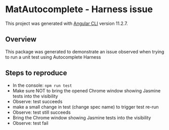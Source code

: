 # MatAutocomplete - Harness issue

This project was generated with [Angular CLI](https://github.com/angular/angular-cli) version 11.2.7.

## Overview
This package was generated to demonstrate an issue observed when trying to run a unit test using Autocomplete Harness

## Steps to reproduce
* In the console: `npm run test`
* Make sure NOT to bring the opened Chrome window showing Jasmine tests into the visibility
* Observe: test succeeds
* make a small change in test (change spec name) to trigger test re-run
* Observe: test still succeeds
* Bring the Chrome window showing Jasmine tests into the visibility
* Observe: test fail
